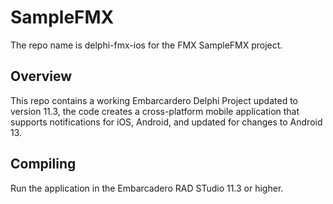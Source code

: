 # SampleFMX

The repo name is delphi-fmx-ios for the FMX SampleFMX project.

## Overview

This repo contains a working Embarcardero Delphi Project updated to version 11.3, the code creates a cross-platform mobile application that supports notifications for iOS, Android, and updated for changes to Android 13.

## Compiling

Run the application in the Embarcadero RAD STudio 11.3 or higher.

